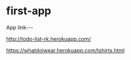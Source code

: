 # first-app

App link---


http://todo-list-rk.herokuapp.com/

https://whatdoiwear.herokuapp.com/tshirts.html
